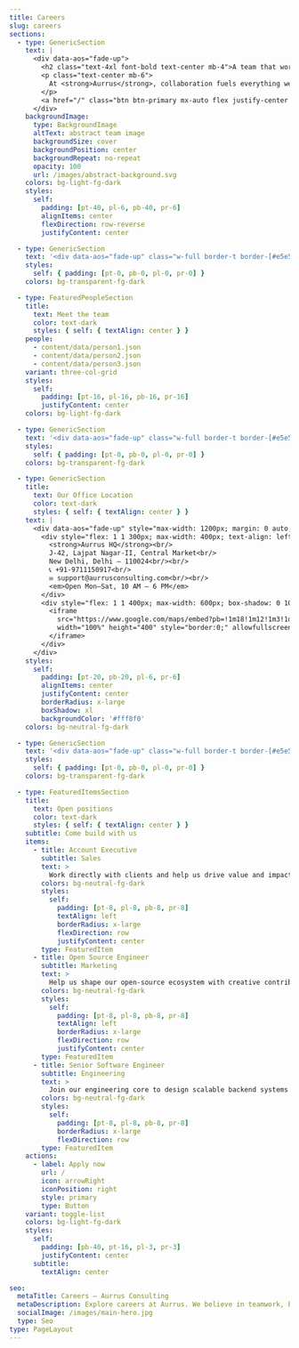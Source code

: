 ```yaml
---
title: Careers
slug: careers
sections:
  - type: GenericSection
    text: |
      <div data-aos="fade-up">
        <h2 class="text-4xl font-bold text-center mb-4">A team that works closely together</h2>
        <p class="text-center mb-6">
          At <strong>Aurrus</strong>, collaboration fuels everything we do. Our culture is rooted in trust, creativity, and bold ambition — and we believe in empowering each individual to shape not only their role, but the future of the company.
        </p>
        <a href="/" class="btn btn-primary mx-auto flex justify-center gap-2 items-center">See open positions <span class="icon-arrowRight"></span></a>
      </div>
    backgroundImage:
      type: BackgroundImage
      altText: abstract team image
      backgroundSize: cover
      backgroundPosition: center
      backgroundRepeat: no-repeat
      opacity: 100
      url: /images/abstract-background.svg
    colors: bg-light-fg-dark
    styles:
      self:
        padding: [pt-40, pl-6, pb-40, pr-6]
        alignItems: center
        flexDirection: row-reverse
        justifyContent: center

  - type: GenericSection
    text: '<div data-aos="fade-up" class="w-full border-t border-[#e5e5e5] my-6"></div>'
    styles:
      self: { padding: [pt-0, pb-0, pl-0, pr-0] }
    colors: bg-transparent-fg-dark

  - type: FeaturedPeopleSection
    title:
      text: Meet the team
      color: text-dark
      styles: { self: { textAlign: center } }
    people:
      - content/data/person1.json
      - content/data/person2.json
      - content/data/person3.json
    variant: three-col-grid
    styles:
      self:
        padding: [pt-16, pl-16, pb-16, pr-16]
        justifyContent: center
    colors: bg-light-fg-dark

  - type: GenericSection
    text: '<div data-aos="fade-up" class="w-full border-t border-[#e5e5e5] my-6"></div>'
    styles:
      self: { padding: [pt-0, pb-0, pl-0, pr-0] }
    colors: bg-transparent-fg-dark

  - type: GenericSection
    title:
      text: Our Office Location
      color: text-dark
      styles: { self: { textAlign: center } }
    text: |
      <div data-aos="fade-up" style="max-width: 1200px; margin: 0 auto; display: flex; flex-wrap: wrap; justify-content: center; align-items: flex-start; gap: 40px; padding: 24px;">
        <div style="flex: 1 1 300px; max-width: 400px; text-align: left;">
          <strong>Aurrus HQ</strong><br/>
          J‑42, Lajpat Nagar‑II, Central Market<br/>
          New Delhi, Delhi – 110024<br/><br/>
          📞 +91‑9711150917<br/>
          ✉️ support@aurrusconsulting.com<br/><br/>
          <em>Open Mon–Sat, 10 AM – 6 PM</em>
        </div>
        <div style="flex: 1 1 400px; max-width: 600px; box-shadow: 0 10px 40px rgba(0,0,0,0.15); border-radius: 12px; overflow: hidden;">
          <iframe
            src="https://www.google.com/maps/embed?pb=!1m18!1m12!1m3!1d3504.0501091289057!2d77.24076807432647!3d28.568257975699936!2m3!1f0!2f0!3f0!3m2!1i1024!2i768!4f13.1!3m3!1m2!1s0x390ce3b2808ffe1b%3A0xec1f022224013392!2sJ-42%2C%20near%20Home%20Saaz%2C%20Block%20J%2C%20Lajpat%20Nagar%20II%2C%20Lajpat%20Nagar%2C%20New%20Delhi%2C%20Delhi%20110024!5e0!3m2!1sen!2sin!4v1751796978098!5m2!1sen!2sin"
            width="100%" height="400" style="border:0;" allowfullscreen="" loading="lazy" referrerpolicy="no-referrer-when-downgrade">
          </iframe>
        </div>
      </div>
    styles:
      self:
        padding: [pt-20, pb-20, pl-6, pr-6]
        alignItems: center
        justifyContent: center
        borderRadius: x-large
        boxShadow: xl
        backgroundColor: '#fff8f0'
    colors: bg-neutral-fg-dark

  - type: GenericSection
    text: '<div data-aos="fade-up" class="w-full border-t border-[#e5e5e5] my-6"></div>'
    styles:
      self: { padding: [pt-0, pb-0, pl-0, pr-0] }
    colors: bg-transparent-fg-dark

  - type: FeaturedItemsSection
    title:
      text: Open positions
      color: text-dark
      styles: { self: { textAlign: center } }
    subtitle: Come build with us
    items:
      - title: Account Executive
        subtitle: Sales
        text: >
          Work directly with clients and help us drive value and impact through tailored solutions and communication.
        colors: bg-neutral-fg-dark
        styles:
          self:
            padding: [pt-8, pl-8, pb-8, pr-8]
            textAlign: left
            borderRadius: x-large
            flexDirection: row
            justifyContent: center
        type: FeaturedItem
      - title: Open Source Engineer
        subtitle: Marketing
        text: >
          Help us shape our open-source ecosystem with creative contributions and build our developer community.
        colors: bg-neutral-fg-dark
        styles:
          self:
            padding: [pt-8, pl-8, pb-8, pr-8]
            textAlign: left
            borderRadius: x-large
            flexDirection: row
            justifyContent: center
        type: FeaturedItem
      - title: Senior Software Engineer
        subtitle: Engineering
        text: >
          Join our engineering core to design scalable backend systems and next-gen frontend tools at global scale.
        colors: bg-neutral-fg-dark
        styles:
          self:
            padding: [pt-8, pl-8, pb-8, pr-8]
            borderRadius: x-large
            flexDirection: row
        type: FeaturedItem
    actions:
      - label: Apply now
        url: /
        icon: arrowRight
        iconPosition: right
        style: primary
        type: Button
    variant: toggle-list
    colors: bg-light-fg-dark
    styles:
      self:
        padding: [pb-40, pt-16, pl-3, pr-3]
        justifyContent: center
      subtitle:
        textAlign: center

seo:
  metaTitle: Careers – Aurrus Consulting
  metaDescription: Explore careers at Aurrus. We believe in teamwork, bold ideas, and growing together.
  socialImage: /images/main-hero.jpg
  type: Seo
type: PageLayout
---
```

